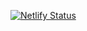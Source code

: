 [![Netlify Status](https://api.netlify.com/api/v1/badges/588b07f8-344c-4621-a2f3-dfe2bfe9a2a9/deploy-status)](https://app.netlify.com/sites/rad-gecko-235355/deploys)
